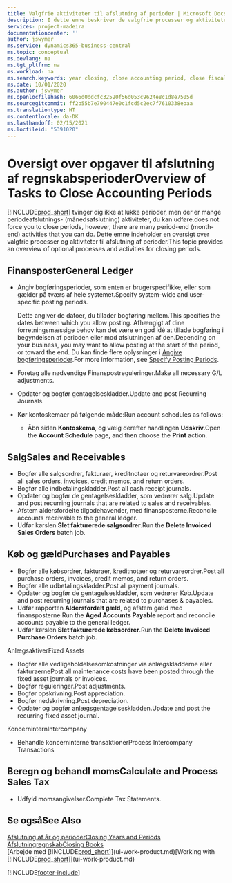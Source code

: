 ```yaml
---
title: Valgfrie aktiviteter til afslutning af perioder | Microsoft Docs
description: I dette emne beskriver de valgfrie processer og aktiviteter til afslutning af regnskabsperioder i Business Central.
services: project-madeira
documentationcenter: ''
author: jswymer
ms.service: dynamics365-business-central
ms.topic: conceptual
ms.devlang: na
ms.tgt_pltfrm: na
ms.workload: na
ms.search.keywords: year closing, close accounting period, close fiscal year, aging, creditor payments, vendor payments
ms.date: 10/01/2020
ms.author: jswymer
ms.openlocfilehash: 6066d0ddcfc32520f56d053c9624e8c1d8e7505d
ms.sourcegitcommit: ff2b55b7e790447e0c1fcd5c2ec7f7610338ebaa
ms.translationtype: HT
ms.contentlocale: da-DK
ms.lasthandoff: 02/15/2021
ms.locfileid: "5391020"
---
```

# <a name="overview-of-tasks-to-close-accounting-periods"></a><span data-ttu-id="cad90-103">Oversigt over opgaver til afslutning af regnskabsperioder</span><span class="sxs-lookup"><span data-stu-id="cad90-103">Overview of Tasks to Close Accounting Periods</span></span>
[!INCLUDE[prod_short](includes/prod_short.md)] <span data-ttu-id="cad90-104">tvinger dig ikke at lukke perioder, men der er mange periodeafslutnings- (månedsafslutning) aktiviteter, du kan udføre.</span><span class="sxs-lookup"><span data-stu-id="cad90-104">does not force you to close periods, however, there are many period-end (month-end) activities that you can do.</span></span> <span data-ttu-id="cad90-105">Dette emne indeholder en oversigt over valgfrie processer og aktiviteter til afslutning af perioder.</span><span class="sxs-lookup"><span data-stu-id="cad90-105">This topic provides an overview of optional processes and activities for closing periods.</span></span>  

## <a name="general-ledger"></a><span data-ttu-id="cad90-106">Finansposter</span><span class="sxs-lookup"><span data-stu-id="cad90-106">General Ledger</span></span>
* <span data-ttu-id="cad90-107">Angiv bogføringsperioder, som enten er brugerspecifikke, eller som gælder på tværs af hele systemet.</span><span class="sxs-lookup"><span data-stu-id="cad90-107">Specify system-wide and user-specific posting periods.</span></span>  

    <span data-ttu-id="cad90-108">Dette angiver de datoer, du tillader bogføring mellem.</span><span class="sxs-lookup"><span data-stu-id="cad90-108">This specifies the dates between which you allow posting.</span></span> <span data-ttu-id="cad90-109">Afhængigt af dine forretningsmæssige behov kan det være en god idé at tillade bogføring i begyndelsen af perioden eller mod afslutningen af den.</span><span class="sxs-lookup"><span data-stu-id="cad90-109">Depending on your business, you may want to allow posting at the start of the period, or toward the end.</span></span> <span data-ttu-id="cad90-110">Du kan finde flere oplysninger i [Angive bogføringsperioder](finance-how-specify-posting-periods.md).</span><span class="sxs-lookup"><span data-stu-id="cad90-110">For more information, see [Specify Posting Periods](finance-how-specify-posting-periods.md).</span></span>  
* <span data-ttu-id="cad90-111">Foretag alle nødvendige Finanspostreguleringer.</span><span class="sxs-lookup"><span data-stu-id="cad90-111">Make all necessary G/L adjustments.</span></span>  
* <span data-ttu-id="cad90-112">Opdater og bogfør gentagelseskladder.</span><span class="sxs-lookup"><span data-stu-id="cad90-112">Update and post Recurring Journals.</span></span>  
  <!--* Process Consolidations-->
* <span data-ttu-id="cad90-113">Kør kontoskemaer på følgende måde:</span><span class="sxs-lookup"><span data-stu-id="cad90-113">Run account schedules as follows:</span></span>  
  * <span data-ttu-id="cad90-114">Åbn siden **Kontoskema**, og vælg derefter handlingen **Udskriv**.</span><span class="sxs-lookup"><span data-stu-id="cad90-114">Open the **Account Schedule** page, and then choose the **Print** action.</span></span>  

## <a name="sales-and-receivables"></a><span data-ttu-id="cad90-115">Salg</span><span class="sxs-lookup"><span data-stu-id="cad90-115">Sales and Receivables</span></span>
* <span data-ttu-id="cad90-116">Bogfør alle salgsordrer, fakturaer, kreditnotaer og returvareordrer.</span><span class="sxs-lookup"><span data-stu-id="cad90-116">Post all sales orders, invoices, credit memos, and return orders.</span></span>  
* <span data-ttu-id="cad90-117">Bogfør alle indbetalingskladder.</span><span class="sxs-lookup"><span data-stu-id="cad90-117">Post all cash receipt journals.</span></span>  
* <span data-ttu-id="cad90-118">Opdater og bogfør de gentagelseskladder, som vedrører salg.</span><span class="sxs-lookup"><span data-stu-id="cad90-118">Update and post recurring journals that are related to sales and receivables.</span></span>  
* <span data-ttu-id="cad90-119">Afstem aldersfordelte tilgodehavender, med finansposterne.</span><span class="sxs-lookup"><span data-stu-id="cad90-119">Reconcile accounts receivable to the general ledger.</span></span>  
* <span data-ttu-id="cad90-120">Udfør kørslen **Slet fakturerede salgsordrer**.</span><span class="sxs-lookup"><span data-stu-id="cad90-120">Run the **Delete Invoiced Sales Orders** batch job.</span></span>  

## <a name="purchases-and-payables"></a><span data-ttu-id="cad90-121">Køb og gæld</span><span class="sxs-lookup"><span data-stu-id="cad90-121">Purchases and Payables</span></span>
* <span data-ttu-id="cad90-122">Bogfør alle købsordrer, fakturaer, kreditnotaer og returvareordrer.</span><span class="sxs-lookup"><span data-stu-id="cad90-122">Post all purchase orders, invoices, credit memos, and return orders.</span></span>  
* <span data-ttu-id="cad90-123">Bogfør alle udbetalingskladder.</span><span class="sxs-lookup"><span data-stu-id="cad90-123">Post all payment journals.</span></span>  
* <span data-ttu-id="cad90-124">Opdater og bogfør de gentagelseskladder, som vedrører Køb.</span><span class="sxs-lookup"><span data-stu-id="cad90-124">Update and post recurring journals that are related to purchases & payables.</span></span>  
* <span data-ttu-id="cad90-125">Udfør rapporten **Aldersfordelt gæld**, og afstem gæld med finansposterne.</span><span class="sxs-lookup"><span data-stu-id="cad90-125">Run the **Aged Accounts Payable** report and reconcile accounts payable to the general ledger.</span></span>  
* <span data-ttu-id="cad90-126">Udfør kørslen **Slet fakturerede købsordrer**.</span><span class="sxs-lookup"><span data-stu-id="cad90-126">Run the **Delete Invoiced Purchase Orders** batch job.</span></span>  

<span data-ttu-id="cad90-127">Anlægsaktiver</span><span class="sxs-lookup"><span data-stu-id="cad90-127">Fixed Assets</span></span>
* <span data-ttu-id="cad90-128">Bogfør alle vedligeholdelsesomkostninger via anlægskladderne eller fakturaerne</span><span class="sxs-lookup"><span data-stu-id="cad90-128">Post all maintenance costs have been posted through the fixed asset journals or invoices.</span></span>
* <span data-ttu-id="cad90-129">Bogfør reguleringer.</span><span class="sxs-lookup"><span data-stu-id="cad90-129">Post adjustments.</span></span>
* <span data-ttu-id="cad90-130">Bogfør opskrivning.</span><span class="sxs-lookup"><span data-stu-id="cad90-130">Post appreciation.</span></span>
* <span data-ttu-id="cad90-131">Bogfør nedskrivning.</span><span class="sxs-lookup"><span data-stu-id="cad90-131">Post depreciation.</span></span>
* <span data-ttu-id="cad90-132">Opdater og bogfør anlægsgentagelseskladden.</span><span class="sxs-lookup"><span data-stu-id="cad90-132">Update and post the recurring fixed asset journal.</span></span>

<span data-ttu-id="cad90-133">Koncernintern</span><span class="sxs-lookup"><span data-stu-id="cad90-133">Intercompany</span></span>
* <span data-ttu-id="cad90-134">Behandle koncerninterne transaktioner</span><span class="sxs-lookup"><span data-stu-id="cad90-134">Process Intercompany Transactions</span></span>

## <a name="calculate-and-process-sales-tax"></a><span data-ttu-id="cad90-135">Beregn og behandl moms</span><span class="sxs-lookup"><span data-stu-id="cad90-135">Calculate and Process Sales Tax</span></span>
* <span data-ttu-id="cad90-136">Udfyld momsangivelser.</span><span class="sxs-lookup"><span data-stu-id="cad90-136">Complete Tax Statements.</span></span>  

## <a name="see-also"></a><span data-ttu-id="cad90-137">Se også</span><span class="sxs-lookup"><span data-stu-id="cad90-137">See Also</span></span>
[<span data-ttu-id="cad90-138">Afslutning af år og perioder</span><span class="sxs-lookup"><span data-stu-id="cad90-138">Closing Years and Periods</span></span>](year-close-years-periods.md)  
[<span data-ttu-id="cad90-139">Afslutningregnskab</span><span class="sxs-lookup"><span data-stu-id="cad90-139">Closing Books</span></span>](year-close-books.md)  
<span data-ttu-id="cad90-140">[Arbejde med [!INCLUDE[prod_short](includes/prod_short.md)]](ui-work-product.md)</span><span class="sxs-lookup"><span data-stu-id="cad90-140">[Working with [!INCLUDE[prod_short](includes/prod_short.md)]](ui-work-product.md)</span></span>


[!INCLUDE[footer-include](includes/footer-banner.md)]